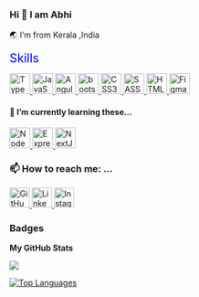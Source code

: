
### Hi 👋 I am Abhi

 🌏 I’m from Kerala ,India

<a style="color: blue; text-decoration: none; padding-bottom: 0.3em; border-bottom: 1px solid var(--borderColor-muted, var(--color-border-muted));font-size: 1.5em;
">Skills</a>

<a href="https://www.typescriptlang.org/" target="_blank" rel="noreferrer" title="TypeScript">
<img src="https://github.com/arunnintriva/arunnintriva/assets/68312594/2f81ec8e-482f-478d-9948-1c0d68bd2c8b" alt="TypeScript" width="36" height="36" max-width="100">
</a>
<a href="https://developer.mozilla.org/en-US/docs/Web/JavaScript" target="_blank" rel="noreferrer" title="JavaScript">
<img src =https://github.com/arunnintriva/arunnintriva/assets/68312594/7cf2d08f-1af4-4b0b-b281-54a9ff047a61  alt="JavaScript" width="36" height="36" max-width="100">
</a>
<a href="https://angular.io/" target="_blank" rel="noreferrer" title="Angular">
<img src=https://github.com/arunnintriva/arunnintriva/assets/68312594/b4167279-ff73-4d8d-9eac-7cc81dc6c220 alt="Angular" width="36" height="36" max-width="100">
</a>
<a href="https://getbootstrap.com/" target="_blank" rel="noreferrer" title="Bootstrap">
<img src=https://github.com/arunnintriva/arunnintriva/assets/68312594/b9bba5da-c570-46c4-a9fd-514aad263cf8 alt="bootstrap-colored" width="36" height="36" max-width="100">
</a>
<a href="https://www.w3.org/TR/CSS/#css" target="_blank" rel="noreferrer" title="CSS3">
<img src=https://github.com/arunnintriva/arunnintriva/assets/68312594/44363c78-5fad-4c6c-9ee5-b4fa9daf17bc alt="CSS3" width="36" height="36" max-width="100">
</a>
<a href="https://sass-lang.com/" target="_blank" rel="noreferrer" title="SASS">
<img src=https://github.com/arunnintriva/arunnintriva/assets/68312594/39eb60f1-d0f3-4747-9e4a-79c1e006d2d3 alt="SASS" width="36" height="36" max-width="100">
</a>
<a href="https://developer.mozilla.org/en-US/docs/Glossary/HTML5" target="_blank" rel="noreferrer" title="HTML5">
<img src=https://github.com/arunnintriva/arunnintriva/assets/68312594/8f52330a-a903-4bb5-a3d5-e3e7e846b2fe alt="HTML%" width="36" height="36" max-width="100">
</a>
<a href="https://www.figma.com/" target="_blank" rel="noreferrer" title="Figma">
<img src=https://github.com/arunnintriva/arunnintriva/assets/68312594/5a134eca-945d-40f5-8c45-7a48678133a4 alt="Figma" width="36" height="36" max-width="100">
</a>
<br/>






#### 🌱 I’m currently learning these...

<a href="https://nodejs.org/en/" target="_blank" rel="noreferrer" title="Node JS">
<img src="https://raw.githubusercontent.com/danielcranney/readme-generator/main/public/icons/skills/nodejs-colored.svg" width="36" height="36" alt="NodeJS" />
</a>

<a href="https://expressjs.com/" target="_blank" rel="noreferrer" title="Express JS">
<img src="https://raw.githubusercontent.com/danielcranney/readme-generator/main/public/icons/skills/express-colored.svg" width="36" height="36" alt="Express" />
</a>

<a href="https://nextjs.org/docs" target="_blank" rel="noreferrer" title="Next JS">
<img src="https://raw.githubusercontent.com/danielcranney/readme-generator/main/public/icons/skills/nextjs-colored.svg" width="36" height="36" alt="NextJs" />
</a>

### 📫 How to reach me: ...
<div >
 <a href="mailto:mkabhijith149@gmail.com?">
 <a href="https://github.com/mkabhijith" target="_blank" rel="noreferrer">
  <img src="https://github.com/arunnintriva/arunnintriva/assets/68312594/dff84cdf-5bb1-4955-ba8c-03527d0a1c41" alt="GitHub" width="35" height="35">
</a>
<a href="https://www.linkedin.com/in/abhijith-m-715299218" target="_blank" rel="noreferrer">
  <img src="https://github.com/arunnintriva/arunnintriva/assets/68312594/3c132fe4-03d2-48ef-ac82-978ef3ef7b23" alt="LinkedIn" width="35" height="35">
</a>
 <a href="https://www.instagram.com/abhi_jith_.mk" target="_blank" rel="noreferrer">
  <img src="https://github.com/arunnintriva/arunnintriva/assets/68312594/9d42e0cc-a4a4-4cd8-92c3-712ae92e7540" alt="Instagram" width="35" height="35">
</a>
</div>


### Badges

<b>My GitHub Stats</b>

<a href="https://github.com/mkabhijith"><img src="https://github-readme-streak-stats.herokuapp.com/?user=mkabhijith&jabhi3513=ffffff&background=1c1917&ring=0891b2&fire=0891b2&currStreakNum=ffffff&currStreakLabel=0891b2&sideNums=ffffff&sideLabels=ffffff&dates=ffffff&hide_border=true" /></a>

<a href="https://github.com/mkabhijith" align="left"><img src="https://github-readme-stats.vercel.app/api/top-langs/?username=mkabhijith&langs_count=10&title_color=0891b2&text_color=ffffff&icon_color=0891b2&bg_color=1c1917&hide_border=true&locale=en&custom_title=Top%20%Languages" alt="Top Languages" /></a>
